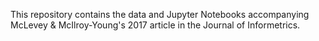 This repository contains the data and Jupyter Notebooks accompanying McLevey &amp; McIlroy-Young's 2017 article in the Journal of Informetrics.
